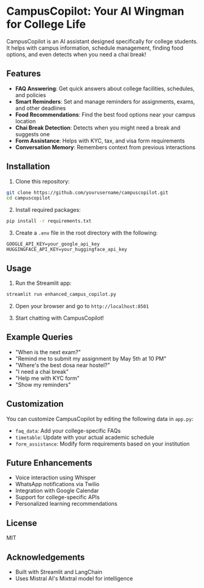 # CampusCopilot: Your AI Wingman for College Life

CampusCopilot is an AI assistant designed specifically for college students. It helps with campus information, schedule management, finding food options, and even detects when you need a chai break!

## Features

- **FAQ Answering**: Get quick answers about college facilities, schedules, and policies
- **Smart Reminders**: Set and manage reminders for assignments, exams, and other deadlines
- **Food Recommendations**: Find the best food options near your campus location
- **Chai Break Detection**: Detects when you might need a break and suggests one
- **Form Assistance**: Helps with KYC, tax, and visa form requirements
- **Conversation Memory**: Remembers context from previous interactions

## Installation

1. Clone this repository:
```bash
git clone https://github.com/yourusername/campuscopilot.git
cd campuscopilot
```

2. Install required packages:
```bash
pip install -r requirements.txt
```

3. Create a `.env` file in the root directory with the following:
```
GOOGLE_API_KEY=your_google_api_key
HUGGINGFACE_API_KEY=your_huggingface_api_key
```

## Usage

1. Run the Streamlit app:
```bash
streamlit run enhanced_campus_copilot.py
```

2. Open your browser and go to `http://localhost:8501`

3. Start chatting with CampusCopilot!

## Example Queries

- "When is the next exam?"
- "Remind me to submit my assignment by May 5th at 10 PM"
- "Where's the best dosa near hostel?"
- "I need a chai break"
- "Help me with KYC form"
- "Show my reminders"

## Customization

You can customize CampusCopilot by editing the following data in `app.py`:

- `faq_data`: Add your college-specific FAQs
- `timetable`: Update with your actual academic schedule
- `form_assistance`: Modify form requirements based on your institution

## Future Enhancements

- Voice interaction using Whisper
- WhatsApp notifications via Twilio
- Integration with Google Calendar
- Support for college-specific APIs
- Personalized learning recommendations

## License

MIT

## Acknowledgements

- Built with Streamlit and LangChain
- Uses Mistral AI's Mixtral model for intelligence
